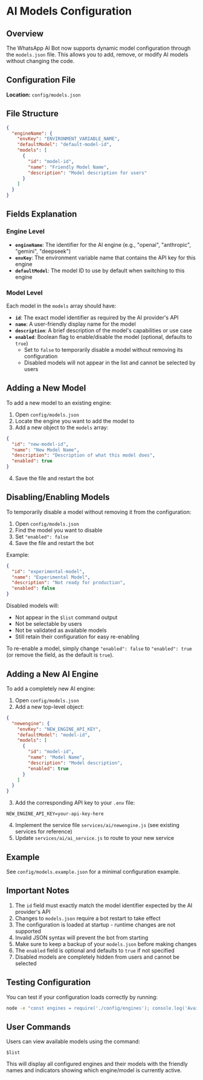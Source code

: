 # AI Models Configuration

## Overview

The WhatsApp AI Bot now supports dynamic model configuration through the `models.json` file. This allows you to add, remove, or modify AI models without changing the code.

## Configuration File

**Location:** `config/models.json`

## File Structure

```json
{
  "engineName": {
    "envKey": "ENVIRONMENT_VARIABLE_NAME",
    "defaultModel": "default-model-id",
    "models": [
      {
        "id": "model-id",
        "name": "Friendly Model Name",
        "description": "Model description for users"
      }
    ]
  }
}
```

## Fields Explanation

### Engine Level

- **`engineName`**: The identifier for the AI engine (e.g., "openai", "anthropic", "gemini", "deepseek")
- **`envKey`**: The environment variable name that contains the API key for this engine
- **`defaultModel`**: The model ID to use by default when switching to this engine

### Model Level

Each model in the `models` array should have:

- **`id`**: The exact model identifier as required by the AI provider's API
- **`name`**: A user-friendly display name for the model
- **`description`**: A brief description of the model's capabilities or use case
- **`enabled`**: Boolean flag to enable/disable the model (optional, defaults to `true`)
  - Set to `false` to temporarily disable a model without removing its configuration
  - Disabled models will not appear in the list and cannot be selected by users

## Adding a New Model

To add a new model to an existing engine:

1. Open `config/models.json`
2. Locate the engine you want to add the model to
3. Add a new object to the `models` array:

```json
{
  "id": "new-model-id",
  "name": "New Model Name",
  "description": "Description of what this model does",
  "enabled": true
}
```

4. Save the file and restart the bot

## Disabling/Enabling Models

To temporarily disable a model without removing it from the configuration:

1. Open `config/models.json`
2. Find the model you want to disable
3. Set `"enabled": false`
4. Save the file and restart the bot

Example:
```json
{
  "id": "experimental-model",
  "name": "Experimental Model",
  "description": "Not ready for production",
  "enabled": false
}
```

Disabled models will:
- Not appear in the `$list` command output
- Not be selectable by users
- Not be validated as available models
- Still retain their configuration for easy re-enabling

To re-enable a model, simply change `"enabled": false` to `"enabled": true` (or remove the field, as the default is `true`).

## Adding a New AI Engine

To add a completely new AI engine:

1. Open `config/models.json`
2. Add a new top-level object:

```json
{
  "newengine": {
    "envKey": "NEW_ENGINE_API_KEY",
    "defaultModel": "model-id",
    "models": [
      {
        "id": "model-id",
        "name": "Model Name",
        "description": "Model description",
        "enabled": true
      }
    ]
  }
}
```

3. Add the corresponding API key to your `.env` file:
```
NEW_ENGINE_API_KEY=your-api-key-here
```

4. Implement the service file `services/ai/newengine.js` (see existing services for reference)
5. Update `services/ai/ai_service.js` to route to your new service

## Example

See `config/models.example.json` for a minimal configuration example.

## Important Notes

1. The `id` field must exactly match the model identifier expected by the AI provider's API
2. Changes to `models.json` require a bot restart to take effect
3. The configuration is loaded at startup - runtime changes are not supported
4. Invalid JSON syntax will prevent the bot from starting
5. Make sure to keep a backup of your `models.json` before making changes
6. The `enabled` field is optional and defaults to `true` if not specified
7. Disabled models are completely hidden from users and cannot be selected

## Testing Configuration

You can test if your configuration loads correctly by running:

```bash
node -e "const engines = require('./config/engines'); console.log('Available engines:', Object.keys(engines.ENGINES));"
```

## User Commands

Users can view available models using the command:
```
$list
```

This will display all configured engines and their models with the friendly names and indicators showing which engine/model is currently active.
